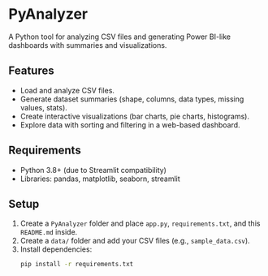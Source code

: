 # PyAnalyzer
A Python tool for analyzing CSV files and generating Power BI-like dashboards with summaries and visualizations.

## Features
- Load and analyze CSV files.
- Generate dataset summaries (shape, columns, data types, missing values, stats).
- Create interactive visualizations (bar charts, pie charts, histograms).
- Explore data with sorting and filtering in a web-based dashboard.

## Requirements
- Python 3.8+ (due to Streamlit compatibility)
- Libraries: pandas, matplotlib, seaborn, streamlit

## Setup
1. Create a `PyAnalyzer` folder and place `app.py`, `requirements.txt`, and this `README.md` inside.
2. Create a `data/` folder and add your CSV files (e.g., `sample_data.csv`).
3. Install dependencies:
   ```bash
   pip install -r requirements.txt